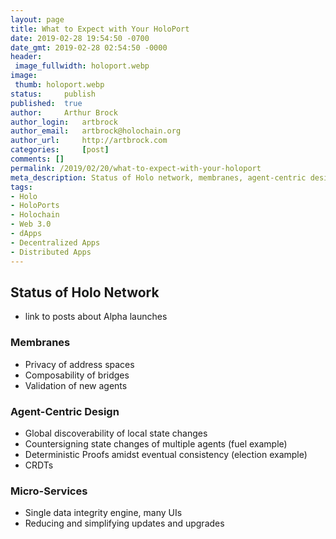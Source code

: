 ```yaml
---
layout: page
title: What to Expect with Your HoloPort
date: 2019-02-28 19:54:50 -0700
date_gmt: 2019-02-28 02:54:50 -0000
header:
 image_fullwidth: holoport.webp
image:
 thumb: holoport.webp
status: 	publish
published: 	true
author: 	Arthur Brock
author_login: 	artbrock
author_email: 	artbrock@holochain.org
author_url: 	http://artbrock.com
categories: 	[post]
comments: []
permalink: /2019/02/20/what-to-expect-with-your-holoport
meta_description: Status of Holo network, membranes, agent-centric design, micro-services.
tags:
- Holo
- HoloPorts
- Holochain
- Web 3.0
- dApps
- Decentralized Apps
- Distributed Apps
---
```


## Status of Holo Network

- link to posts about Alpha launches

### Membranes

* Privacy of address spaces
* Composability of bridges
* Validation of new agents

### Agent-Centric Design

* Global discoverability of local state changes
* Countersigning state changes of multiple agents (fuel example)
* Deterministic Proofs amidst eventual consistency (election example)
* CRDTs

### Micro-Services

* Single data integrity engine, many UIs
* Reducing and simplifying updates and upgrades
